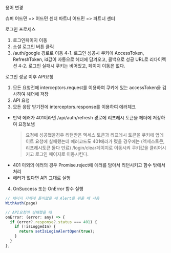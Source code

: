 용어 변경

슈퍼 어드민 => 어드민 센터
파트너 어드민 => 파트너 센터


로그인 프로세스
1. 로그인페이지 이동
2. 소셜 로그인 버튼 클릭
3. /auth/google 경로로 이동
4-1. 로그인 성공시 쿠키에 AccessToken, RefreshToken, id값이 자동으로 헤더에 담겨오고, 콜백으로 성공 URL로 리다이렉션
4-2. 로그인 실패시 쿠키는 비어있고, 페이지 이동은 없다.

로그인 성공 이후 API요청
1. 모든 요청전에 interceptors.request를 이용하여 쿠키에 있는 accessToken을 검사하여 헤더에 저장
2. API 요청
3. 모든 응답 받기전에 interceptors.response를 이용하여 에러체크
- 만약 에러가 401이라면 /api/auth/refresh 경로에 리프레시 토큰을 헤더에 저장하여 요청보냄
  > 요청에 성공했을경우 리턴받은 엑세스 토큰과 리프레시 토큰을 쿠키에 업데이트
  > 요청에 실패했는데 에러코드도 401에러가 떴을 경우에는 (엑세스토큰, 리프레시토큰 둘다 만료) /login/clear페이지로 이동시켜 쿠키값을 클리어시키고 로그인 페이지로 이동시킨다.
- 401 이외의 에러의 경우 Promise.reject에 에러를 담아서 리턴시키고 함수 밖에서 처리
- 에러가 없다면 API 그대로 실행
4. OnSuccess 또는 OnError 함수 실행


```javascript
// 페이지 자체에 들어왔을 때 Alert를 뛰울 때 사용
WithAuth(page)
```


```javascript
// API요청이 실패했을 때
onError: (error: any) => {
  if (error?.response?.status === 401) {
    if (!isLoggedIn) {
      return setIsLoginAlertOpen(true);
    }
  }
},
```